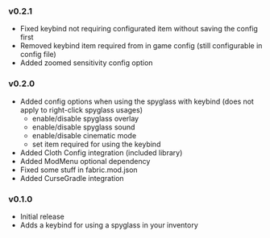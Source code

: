### v0.2.1
- Fixed keybind not requiring configurated item without saving the config first
- Removed keybind item required from in game config (still configurable in config file)
- Added zoomed sensitivity config option

### v0.2.0
- Added config options when using the spyglass with keybind (does not apply to right-click spyglass usages)
  - enable/disable spyglass overlay
  - enable/disable spyglass sound
  - enable/disable cinematic mode
  - set item required for using the keybind
- Added Cloth Config integration (included library)
- Added ModMenu optional dependency
- Fixed some stuff in fabric.mod.json 
- Added CurseGradle integration

### v0.1.0
- Initial release
- Adds a keybind for using a spyglass in your inventory